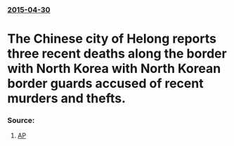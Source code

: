 ### [2015-04-30](/news/2015/04/30/index.md)

# The Chinese city of Helong reports three recent deaths along the border with North Korea with North Korean border guards accused of recent murders and thefts. 




### Source:

1. [AP](http://bigstory.ap.org/article/67f172a8518645cc85648391e793b08b/china-reports-3-killed-along-border-north-korea)
